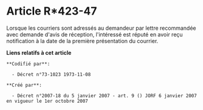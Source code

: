 # Article R*423-47

Lorsque les courriers sont adressés au demandeur par lettre recommandée avec demande d'avis de réception, l'intéressé est
réputé en avoir reçu notification à la date de la première présentation du courrier.

**Liens relatifs à cet article**

	**Codifié par**:

	  - Décret n°73-1023 1973-11-08

	**Créé par**:

	  - Décret n°2007-18 du 5 janvier 2007 - art. 9 () JORF 6 janvier 2007 en vigueur le 1er octobre 2007
